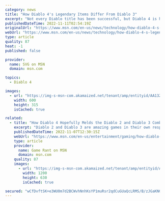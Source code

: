 ```yaml
---
category: news
title: "How Diablo 4's Legendary Items Differ From Diablo 3"
excerpt: "Not every Diablo title has been successful, but Diablo 4 is hoping to set itself from past failures. Here's how Diablo 4's Legendary items differ from Diablo 3."
publishedDateTime: 2022-11-11T02:54:19Z
originalUrl: "https://www.msn.com/en-us/news/technology/how-diablo-4-s-legendary-items-differ-from-diablo-3/ar-AA13ZQjx"
webUrl: "https://www.msn.com/en-us/news/technology/how-diablo-4-s-legendary-items-differ-from-diablo-3/ar-AA13ZQjx"
type: article
quality: 87
heat: -1
published: false

provider:
  name: SVG on MSN
  domain: msn.com

topics:
  - Diablo 4

images:
  - url: "https://img-s-msn-com.akamaized.net/tenant/amp/entityid/AA13ZTcl.img?h=315&w=600&m=6&q=60&o=t&l=f&f=jpg"
    width: 600
    height: 315
    isCached: true

related:
  - title: "How Diablo 4 Hopefully Melds the Diablo 2 and Diablo 3 Combat Systems"
    excerpt: "Diablo 2 and Diablo 3 are amazing games in their own respects, and hopefully, Blizzard combines the best aspects of both combat systems in Diablo 4."
    publishedDateTime: 2022-11-07T12:30:15Z
    webUrl: "https://www.msn.com/en-us/entertainment/gaming/how-diablo-4-hopefully-melds-the-diablo-2-and-diablo-3-combat-systems/ar-AA13QpdP"
    type: article
    provider:
      name: Game Rant on MSN
      domain: msn.com
    quality: 87
    images:
      - url: "https://img-s-msn-com.akamaized.net/tenant/amp/entityid/AA13Q7Dw.img?h=630&w=1200&m=6&q=60&o=t&l=f&f=jpg"
        width: 1200
        height: 630
        isCached: true

secured: "wCfDvftSK+e3WU0m7d2BCWvhNnhKsYP1muRsr2qdCuGUaQcLRMS/B/zJGaKNGgBWKW4hjfVlXk82oVrJTlxpbCXbLz9KvICXhd+uf4Mud0FF6LQmSY0cfVnZDtEbl3FGCHJ4dDT3AqCOR7m/uq1xcsC0iOA5fGdmyjK3UCJjvkoxQOismej60ZUwOvwvrcW8JziKeSYzFVeT3sfXwe6rREChI+JeqgpDAvCty1EVrQqubdaIfRJi0aM9XVxyC/8wCdUQvrtSLOD38oP1jKDS8uojMsP8c/n2UarAeIh0zPIjd30kha4AKFgyfh+OVGmaruoLfb6LfSGXwCinm+tIc+YSdan2QpnTXfhtspmyDzM=;7oRQnhvW5o/tgfRdRBZSVQ=="
---
```


